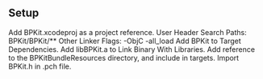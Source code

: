 ## Setup

Add BPKit.xcodeproj as a project reference.
User Header Search Paths: BPKit/BPKit/**
Other Linker Flags: -ObjC -all_load
Add BPKit to Target Dependencies.
Add libBPKit.a to Link Binary With Libraries.
Add reference to the BPKitBundleResources directory, and include in targets.
Import BPKit.h in .pch file.